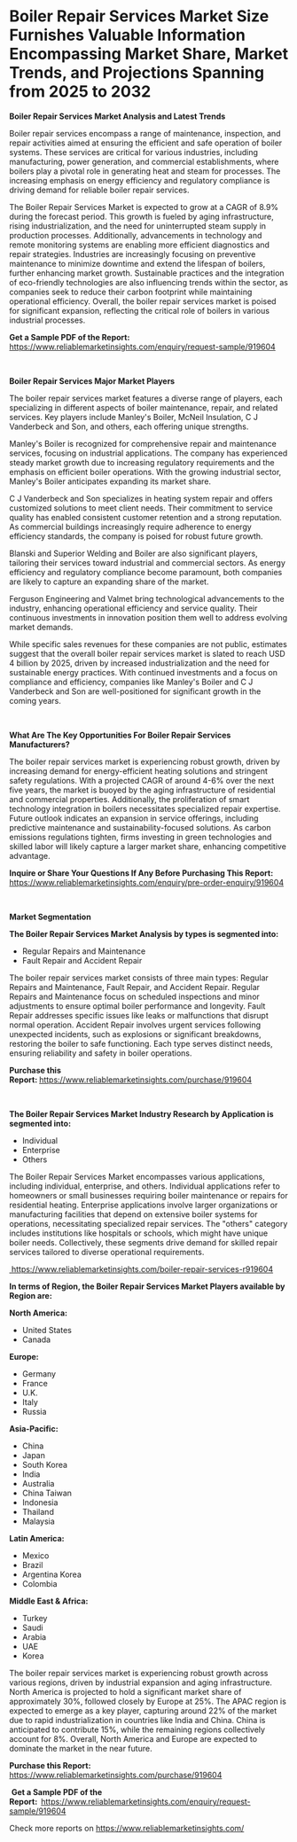 <p><h1>Boiler Repair Services Market Size Furnishes Valuable Information Encompassing Market Share, Market Trends, and Projections Spanning from 2025 to 2032</h1></p><p><strong>Boiler Repair Services Market Analysis and Latest Trends</strong></p>
<p><p>Boiler repair services encompass a range of maintenance, inspection, and repair activities aimed at ensuring the efficient and safe operation of boiler systems. These services are critical for various industries, including manufacturing, power generation, and commercial establishments, where boilers play a pivotal role in generating heat and steam for processes. The increasing emphasis on energy efficiency and regulatory compliance is driving demand for reliable boiler repair services.</p><p>The Boiler Repair Services Market is expected to grow at a CAGR of 8.9% during the forecast period. This growth is fueled by aging infrastructure, rising industrialization, and the need for uninterrupted steam supply in production processes. Additionally, advancements in technology and remote monitoring systems are enabling more efficient diagnostics and repair strategies. Industries are increasingly focusing on preventive maintenance to minimize downtime and extend the lifespan of boilers, further enhancing market growth. Sustainable practices and the integration of eco-friendly technologies are also influencing trends within the sector, as companies seek to reduce their carbon footprint while maintaining operational efficiency. Overall, the boiler repair services market is poised for significant expansion, reflecting the critical role of boilers in various industrial processes.</p></p>
<p><strong>Get a Sample PDF of the Report:&nbsp;</strong> <a href="https://www.reliablemarketinsights.com/enquiry/request-sample/919604?utm_campaign=3204&utm_medium=2&utm_source=Github&utm_content=ia&utm_term=06032025&utm_id=boiler-repair-services">https://www.reliablemarketinsights.com/enquiry/request-sample/919604</a></p>
<p>&nbsp;</p>
<p><strong>Boiler Repair Services Major Market Players</strong></p>
<p><p>The boiler repair services market features a diverse range of players, each specializing in different aspects of boiler maintenance, repair, and related services. Key players include Manley's Boiler, McNeil Insulation, C J Vanderbeck and Son, and others, each offering unique strengths.</p><p>Manley's Boiler is recognized for comprehensive repair and maintenance services, focusing on industrial applications. The company has experienced steady market growth due to increasing regulatory requirements and the emphasis on efficient boiler operations. With the growing industrial sector, Manley's Boiler anticipates expanding its market share.</p><p>C J Vanderbeck and Son specializes in heating system repair and offers customized solutions to meet client needs. Their commitment to service quality has enabled consistent customer retention and a strong reputation. As commercial buildings increasingly require adherence to energy efficiency standards, the company is poised for robust future growth.</p><p>Blanski and Superior Welding and Boiler are also significant players, tailoring their services toward industrial and commercial sectors. As energy efficiency and regulatory compliance become paramount, both companies are likely to capture an expanding share of the market.</p><p>Ferguson Engineering and Valmet bring technological advancements to the industry, enhancing operational efficiency and service quality. Their continuous investments in innovation position them well to address evolving market demands.</p><p>While specific sales revenues for these companies are not public, estimates suggest that the overall boiler repair services market is slated to reach USD 4 billion by 2025, driven by increased industrialization and the need for sustainable energy practices. With continued investments and a focus on compliance and efficiency, companies like Manley's Boiler and C J Vanderbeck and Son are well-positioned for significant growth in the coming years.</p></p>
<p>&nbsp;</p>
<p><strong>What Are The Key Opportunities For Boiler Repair Services Manufacturers?</strong></p>
<p><p>The boiler repair services market is experiencing robust growth, driven by increasing demand for energy-efficient heating solutions and stringent safety regulations. With a projected CAGR of around 4-6% over the next five years, the market is buoyed by the aging infrastructure of residential and commercial properties. Additionally, the proliferation of smart technology integration in boilers necessitates specialized repair expertise. Future outlook indicates an expansion in service offerings, including predictive maintenance and sustainability-focused solutions. As carbon emissions regulations tighten, firms investing in green technologies and skilled labor will likely capture a larger market share, enhancing competitive advantage.</p></p>
<p><strong>Inquire or Share Your Questions If Any Before Purchasing This Report:</strong> <a href="https://www.reliablemarketinsights.com/enquiry/pre-order-enquiry/919604?utm_campaign=3204&utm_medium=2&utm_source=Github&utm_content=ia&utm_term=06032025&utm_id=boiler-repair-services">https://www.reliablemarketinsights.com/enquiry/pre-order-enquiry/919604</a></p>
<p>&nbsp;</p>
<p><strong>Market Segmentation</strong></p>
<p><strong>The Boiler Repair Services Market Analysis by types is segmented into:</strong></p>
<p><ul><li>Regular Repairs and Maintenance</li><li>Fault Repair and Accident Repair</li></ul></p>
<p><p>The boiler repair services market consists of three main types: Regular Repairs and Maintenance, Fault Repair, and Accident Repair. Regular Repairs and Maintenance focus on scheduled inspections and minor adjustments to ensure optimal boiler performance and longevity. Fault Repair addresses specific issues like leaks or malfunctions that disrupt normal operation. Accident Repair involves urgent services following unexpected incidents, such as explosions or significant breakdowns, restoring the boiler to safe functioning. Each type serves distinct needs, ensuring reliability and safety in boiler operations.</p></p>
<p><strong>Purchase this Report:&nbsp;</strong><a href="https://www.reliablemarketinsights.com/purchase/919604?utm_campaign=3204&utm_medium=2&utm_source=Github&utm_content=ia&utm_term=06032025&utm_id=boiler-repair-services">https://www.reliablemarketinsights.com/purchase/919604</a></p>
<p>&nbsp;</p>
<p><strong>The Boiler Repair Services Market Industry Research by Application is segmented into:</strong></p>
<p><ul><li>Individual</li><li>Enterprise</li><li>Others</li></ul></p>
<p><p>The Boiler Repair Services Market encompasses various applications, including individual, enterprise, and others. Individual applications refer to homeowners or small businesses requiring boiler maintenance or repairs for residential heating. Enterprise applications involve larger organizations or manufacturing facilities that depend on extensive boiler systems for operations, necessitating specialized repair services. The "others" category includes institutions like hospitals or schools, which might have unique boiler needs. Collectively, these segments drive demand for skilled repair services tailored to diverse operational requirements.</p></p>
<p><a href="https://www.reliablemarketinsights.com/boiler-repair-services-r919604?utm_campaign=3204&utm_medium=2&utm_source=Github&utm_content=ia&utm_term=06032025&utm_id=boiler-repair-services">&nbsp;https://www.reliablemarketinsights.com/boiler-repair-services-r919604</a></p>
<p><strong>In terms of Region, the Boiler Repair Services Market Players available by Region are:</strong></p>
<p>
    <p> <strong> North America: </strong>
        <ul>
            <li>United States</li>
            <li>Canada</li>
        </ul>
        </p> 
    <p> <strong> Europe: </strong>
        <ul>
            <li>Germany</li>
            <li>France</li>
            <li>U.K.</li>
            <li>Italy</li>
            <li>Russia</li>
        </ul>
        </p> 
    <p> <strong> Asia-Pacific: </strong>
        <ul>
            <li>China</li>
            <li>Japan</li>
            <li>South Korea</li>
            <li>India</li>
            <li>Australia</li>
            <li>China Taiwan</li>
            <li>Indonesia</li>
            <li>Thailand</li>
            <li>Malaysia</li>
        </ul>
        </p> 
    <p> <strong> Latin America: </strong>
        <ul>
            <li>Mexico</li>
            <li>Brazil</li>
            <li>Argentina Korea</li>
            <li>Colombia</li>
        </ul>
        </p> 
    <p> <strong> Middle East & Africa: </strong>
        <ul>
            <li>Turkey</li>
            <li>Saudi</li>
            <li>Arabia</li>
            <li>UAE</li>
            <li>Korea</li>
        </ul>
    </p>
    </p>
<p><p>The boiler repair services market is experiencing robust growth across various regions, driven by industrial expansion and aging infrastructure. North America is projected to hold a significant market share of approximately 30%, followed closely by Europe at 25%. The APAC region is expected to emerge as a key player, capturing around 22% of the market due to rapid industrialization in countries like India and China. China is anticipated to contribute 15%, while the remaining regions collectively account for 8%. Overall, North America and Europe are expected to dominate the market in the near future.</p></p>
<p><strong>Purchase this Report: </strong><a href="https://www.reliablemarketinsights.com/purchase/919604?utm_campaign=3204&utm_medium=2&utm_source=Github&utm_content=ia&utm_term=06032025&utm_id=boiler-repair-services">https://www.reliablemarketinsights.com/purchase/919604</a></p>
<p>&nbsp;<strong>Get a Sample PDF of the Report:&nbsp;&nbsp;</strong><a href="https://www.reliablemarketinsights.com/enquiry/request-sample/919604?utm_campaign=3204&utm_medium=2&utm_source=Github&utm_content=ia&utm_term=06032025&utm_id=boiler-repair-services">https://www.reliablemarketinsights.com/enquiry/request-sample/919604</a></p>
<p><strong></strong></p>
<p>Check more reports on <a href="https://www.reliablemarketinsights.com/?utm_campaign=3204&utm_medium=2&utm_source=Github&utm_content=ia&utm_term=06032025&utm_id=boiler-repair-services">https://www.reliablemarketinsights.com/</a></p>